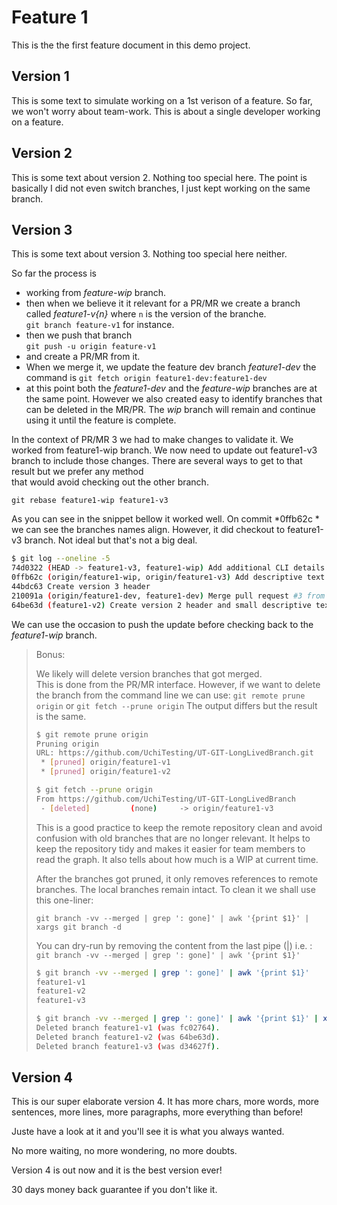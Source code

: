 Feature 1
=========


This is the the first feature document in this demo project.

## Version 1

This is some text to simulate working on a 1st verison of a feature.
So far, we won't worry about team-work. 
This is about a single developer working on a feature.

## Version 2

This is some text about version 2. Nothing too special here.
The point is basically I did not even switch branches, 
I just kept working on the same branch.

## Version 3

This is some text about version 3. Nothing too special here neither.

So far the process is 
- working from *feature-wip* branch.
- then when we believe it it relevant for a PR/MR 
  we create a branch called *feature1-v{n}*
  where `n` is the version of the branche.  
  `git branch feature-v1` for instance.
- then we push that branch  
  `git push -u origin feature-v1`
- and create a PR/MR from it.
- When we merge it, we update the feature dev branch *feature1-dev*
  the command is `git fetch origin feature1-dev:feature1-dev`
- at this point both the *feature1-dev* and the *feature-wip* branches
  are at the same point. However we also created easy to identify branches
  that can be deleted in the MR/PR. The *wip* branch will remain 
  and continue using it until the feature is complete.

In the context of PR/MR 3 we had to make changes to validate it.
We worked from feature1-wip branch.
We now need to update out feature1-v3 branch to include those changes.
There are several ways to get to that result but we prefer any method  
that would avoid checking out the other branch.

`git rebase feature1-wip feature1-v3`

As you can see in the snippet bellow it worked well. On commit *0ffb62c *
we can see the branches names align. However, it did checkout
to feature1-v3 branch. Not ideal but that's not a big deal.

```bash
$ git log --oneline -5
74d0322 (HEAD -> feature1-v3, feature1-wip) Add additional CLI details to v3 description
0ffb62c (origin/feature1-wip, origin/feature1-v3) Add descriptive text about version 3
44bdc63 Create version 3 header
210091a (origin/feature1-dev, feature1-dev) Merge pull request #3 from UchiTesting/feature1-v2
64be63d (feature1-v2) Create version 2 header and small descriptive text.
```

We can use the occasion to push the update before checking back to the *feature1-wip* branch.

> Bonus:
> 
> We likely will delete version branches that got merged.  
> This is done from the PR/MR interface.
> However, if we want to delete the branch from the command line we can use:
> `git remote prune origin` or `git fetch --prune origin`
> The output differs but the result is the same.
>
> ```bash
> $ git remote prune origin
> Pruning origin
> URL: https://github.com/UchiTesting/UT-GIT-LongLivedBranch.git
>  * [pruned] origin/feature1-v1
>  * [pruned] origin/feature1-v2
> ```
>
> ```bash
> $ git fetch --prune origin
> From https://github.com/UchiTesting/UT-GIT-LongLivedBranch
>  - [deleted]         (none)     -> origin/feature1-v3
> ```
>
> This is a good practice to keep the remote repository clean 
> and avoid confusion with old branches that are no longer relevant.
> It helps to keep the repository tidy and makes it easier for team members
> to read the graph. It also tells about how much is a WIP at current time.
>
> After the branches got pruned, it only removes references to remote branches.
> The local branches remain intact.
> To clean it we shall use this one-liner:
>
> `git branch -vv --merged | grep ': gone]' | awk '{print $1}' | xargs git branch -d`
>
> You can dry-run by removing the content from the last pipe (|) i.e. :
> `git branch -vv --merged | grep ': gone]' | awk '{print $1}'`
>
> ```bash
> $ git branch -vv --merged | grep ': gone]' | awk '{print $1}'
> feature1-v1
> feature1-v2
> feature1-v3
> ```
> 
> ```bash
> $ git branch -vv --merged | grep ': gone]' | awk '{print $1}' | xargs git branch -d
> Deleted branch feature1-v1 (was fc02764).
> Deleted branch feature1-v2 (was 64be63d).
> Deleted branch feature1-v3 (was d34627f).
> ```

## Version 4

This is our super elaborate version 4.
It has more chars, more words, more sentences, more lines,
more paragraphs, more everything than before!

Juste have a look at it and you'll see it is what you always wanted.

No more waiting, no more wondering, no more doubts.

Version 4 is out now and it is the best version ever!

30 days money back guarantee if you don't like it.